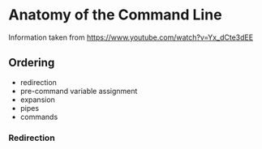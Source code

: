# Anatomy of the Command Line

Information taken from https://www.youtube.com/watch?v=Yx_dCte3dEE

## Ordering

- redirection
- pre-command variable assignment
- expansion
- pipes
- commands

### Redirection